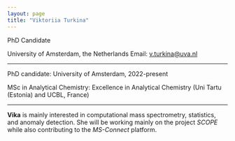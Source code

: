 ```yaml
---
layout: page
title: "Viktoriia Turkina"
---
```


PhD Candidate 

University of Amsterdam, the Netherlands 
Email: v.turkina@uva.nl

---

PhD candidate: University of Amsterdam, 2022-present

MSc in Analytical Chemistry: Excellence in Analytical Chemistry (Uni Tartu (Estonia) and UCBL, France)

---

**Vika** is mainly interested in computational mass spectrometry, statistics, and anomaly detection. She will be working mainly on the project *SCOPE* while also contributing to the *MS-Connect* platform. 

